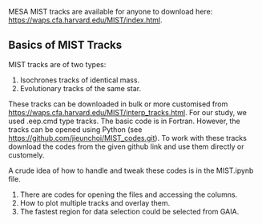 MESA MIST tracks are available for anyone to download here: https://waps.cfa.harvard.edu/MIST/index.html.

## Basics of MIST Tracks
MIST tracks are of two types:
1. Isochrones tracks of identical mass.
3. Evolutionary tracks of the same star.

These tracks can be downloaded in bulk or more customised from https://waps.cfa.harvard.edu/MIST/interp_tracks.html. For our study, we used .eep.cmd type tracks. The basic code is in Fortran. However, the tracks can be opened using Python (see https://github.com/jieunchoi/MIST_codes.git). To work with these tracks download the codes from the given github link and use them directly or customely.

A crude idea of how to handle and tweak these codes is in the MIST.ipynb file.
1. There are codes for opening the files and accessing the columns.
2. How to plot multiple tracks and overlay them.
3. The fastest region for data selection could be selected from GAIA.
